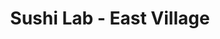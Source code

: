 ---
layout: place
title: "Sushi Lab - East Village"
permalink: /new-york/new-york/sushi-lab-east-village.html
stateAbbr: NY
stateName: New York
cityName: New York
place_id: ChIJ8-4_b-xZwokRk5I1tZqJLtA
photos:
  - name: >-
      places/ChIJ8-4_b-xZwokRk5I1tZqJLtA/photos/AUy1YQ39IjC2xx5SUOOcUd-s2h5A78eZYmwhcEiXX1JZ6VYVkjfruLDrXqvPgL7D3837Jhv8EHnbH2BgD9e--4DcH7ZSnQ2YWLY4nczUs66O2gdqcFVzqa19zzQw12ScktT8C4qr1neShKWIoSiRgcDVisABU53VxhMiIkSmiIn_8OkP6X5XpleOzbv-JAYLKA2-ghhB67Dat4_TbIm4DLCIzDzDICLpY5oFs2m23A8dk4Tzd0wO7rrZFT0tHCOEs5f5swPWw8Mx7NeJ4u8p_zZ3bAPpreNNSbBuTR5YvAiEaXW93A
    widthPx: 2998
    heightPx: 1687
    authorAttributions:
      - displayName: Sushi Lab - East Village
        uri: https://maps.google.com/maps/contrib/100779135547030539847
        photoUri: >-
          https://lh3.googleusercontent.com/a-/ALV-UjWZ5wX6zVkxho1Z2T5YmeV3-4Z6hvJHmKBAJlqqq35rhg7De9I=s100-p-k-no-mo
    flagContentUri: >-
      https://www.google.com/local/imagery/report/?cb_client=maps_api_places.places_api&image_key=!1e10!2sAF1QipN0LfXEY9-g2jSLZ65_6LSuHVkt1Wof4vrf74bD&hl=en-US
    googleMapsUri: >-
      https://www.google.com/maps/place//data=!3m4!1e2!3m2!1sAF1QipN0LfXEY9-g2jSLZ65_6LSuHVkt1Wof4vrf74bD!2e10!4m2!3m1!1s0x89c259ec6f3feef3:0xd02e899ab5359293
  - name: >-
      places/ChIJ8-4_b-xZwokRk5I1tZqJLtA/photos/AUy1YQ1INp4-jtIWIdPyLTRhVt21x850NfvxIN5BIWnUdB2xj7dXOZ2gGqzJN8Wz7bnn_KGs9TxKoNLzwgmwkFVCq3ASUFFbpTuRNXeY1Ji-cprayzfUevxzmGipFWEOVcKg4DT74677azg54flo-w6O8BdrPtVRxDVZSfJnFItiUP6qxcFbq6pkj5qVcqUfk6lr7PHAudfx0hBZsMQjpBPotHyIKlEOUxflZ4dBMTA73sPh1LXy9qiGRvY3ZSxxcNbH2lYRdafsPUrVHm-9GYaCfnifqOqKYAHXySXmN9i56np7hw
    widthPx: 1129
    heightPx: 1504
    authorAttributions:
      - displayName: Sushi Lab - East Village
        uri: https://maps.google.com/maps/contrib/100779135547030539847
        photoUri: >-
          https://lh3.googleusercontent.com/a-/ALV-UjWZ5wX6zVkxho1Z2T5YmeV3-4Z6hvJHmKBAJlqqq35rhg7De9I=s100-p-k-no-mo
    flagContentUri: >-
      https://www.google.com/local/imagery/report/?cb_client=maps_api_places.places_api&image_key=!1e10!2sAF1QipOIIq9FRQOcke31GL18D713B_oU0XojWGnl41Wc&hl=en-US
    googleMapsUri: >-
      https://www.google.com/maps/place//data=!3m4!1e2!3m2!1sAF1QipOIIq9FRQOcke31GL18D713B_oU0XojWGnl41Wc!2e10!4m2!3m1!1s0x89c259ec6f3feef3:0xd02e899ab5359293
  - name: >-
      places/ChIJ8-4_b-xZwokRk5I1tZqJLtA/photos/AUy1YQ02K2IXgfy3uPHZUOmG23bpcas33_4yd3V_VPk5-0McZQj3QXl1DClD6o75MK0eOBXmEhHYN8vVqghh8P2j12ez_OZVQdT5IPTwqlDsxRLVcyt8zCxdOQgxWLdrGwYVoENEyxrCnAky6iyLTwUVJCVrLYvSQGVvkWp-_eM62IkwZZ-p1QNmUi5u0mdgHUQkXPvk9h81d4_Xt_yG2RQZ-axiilcFVo8Sn6lFz0a-_eoOlC3eKtqZluxxhgeUaWWmcoSytxIDQM0ajV50PWOa4nfO_oS2FZzwoOvh4lPQ66zpDQ
    widthPx: 3024
    heightPx: 4032
    authorAttributions:
      - displayName: Sushi Lab - East Village
        uri: https://maps.google.com/maps/contrib/100779135547030539847
        photoUri: >-
          https://lh3.googleusercontent.com/a-/ALV-UjWZ5wX6zVkxho1Z2T5YmeV3-4Z6hvJHmKBAJlqqq35rhg7De9I=s100-p-k-no-mo
    flagContentUri: >-
      https://www.google.com/local/imagery/report/?cb_client=maps_api_places.places_api&image_key=!1e10!2sAF1QipM0fdCcKabXtTMKmZ9VUOfPYStvG_NLpLHyTm1J&hl=en-US
    googleMapsUri: >-
      https://www.google.com/maps/place//data=!3m4!1e2!3m2!1sAF1QipM0fdCcKabXtTMKmZ9VUOfPYStvG_NLpLHyTm1J!2e10!4m2!3m1!1s0x89c259ec6f3feef3:0xd02e899ab5359293
  - name: >-
      places/ChIJ8-4_b-xZwokRk5I1tZqJLtA/photos/AUy1YQ3SaDP-R03Qitmk3Qnt95iROh2LMroviXru2W9K5bYyiUTeMm9HHsPWvnZrjpMH9ns0i2fIH_-k8D47YFPdulhfiQfANjbXCq1iqXEodhaE5auYg7ni4CxCRQ9wKIcV09tE0lCQl4N986STPF8A3pRODDX4koJMfTUtUzVj249Tl9UbmyRrQV2SfFerQAdc9WjLfJwuS252BeQouvl8WTbTm2YpfXZibsCghtS_NrgiXwd3acV6svO8i2Y3DR-PG8vDFqh6h66IWWVAcprwtwQrC1hxxT8PZcbZxMjtpIxhCe7q6fkFgYuUhmUuGB9RSqNVmo4VCv8qP7Vjc7vH2kTeV4fnO2oqTmfB4SugpHOaUKoq3JRtTl3OpNVcmgNWtdnYgGXp6QoiNkNePrG7ydvlQzKIGfh6JaXGzWfgyacljPCx
    widthPx: 4170
    heightPx: 3128
    authorAttributions:
      - displayName: Jason Eng
        uri: https://maps.google.com/maps/contrib/113995634178175550574
        photoUri: >-
          https://lh3.googleusercontent.com/a-/ALV-UjXYdGBNS71e_R1My96yHwRDnSLd5nbLOa6IdLhSJ1Z1NBi8pV8t=s100-p-k-no-mo
    flagContentUri: >-
      https://www.google.com/local/imagery/report/?cb_client=maps_api_places.places_api&image_key=!1e10!2sCIHM0ogKEICAgICLluXItgE&hl=en-US
    googleMapsUri: >-
      https://www.google.com/maps/place//data=!3m4!1e2!3m2!1sCIHM0ogKEICAgICLluXItgE!2e10!4m2!3m1!1s0x89c259ec6f3feef3:0xd02e899ab5359293
  - name: >-
      places/ChIJ8-4_b-xZwokRk5I1tZqJLtA/photos/AUy1YQ0sfBdvY021R2pXOHCMU3u9R5pv55niSY3LKB1MQGshO9B3rBprQV-tGq_RISnf670oy4OYhkTj8b5NRb8AQTehBEikSDD68YF5S0984vYjhB-nBFEgIg-YKZXr6tQMc4SqASLzHqd000fPvZ9orDp19axsHcNTwWIxKX-2AXLYUv70fgrK7O06e17SFmUj2BmbgZgQoe7P-Bxrq6UT_8cMFjjbIiCq0hoLp0sYoFNbgBPKapgDd1K0XRO_tuSrTaVvkOJOiuCBBUMYTXCxtVkuH71j2abYDOnGdEvS3Q4uRw
    widthPx: 3027
    heightPx: 2000
    authorAttributions:
      - displayName: Sushi Lab - East Village
        uri: https://maps.google.com/maps/contrib/100779135547030539847
        photoUri: >-
          https://lh3.googleusercontent.com/a-/ALV-UjWZ5wX6zVkxho1Z2T5YmeV3-4Z6hvJHmKBAJlqqq35rhg7De9I=s100-p-k-no-mo
    flagContentUri: >-
      https://www.google.com/local/imagery/report/?cb_client=maps_api_places.places_api&image_key=!1e10!2sAF1QipPr6pXALSeZAlAzDfo0sBMBWN0sN-MWnL9KKulB&hl=en-US
    googleMapsUri: >-
      https://www.google.com/maps/place//data=!3m4!1e2!3m2!1sAF1QipPr6pXALSeZAlAzDfo0sBMBWN0sN-MWnL9KKulB!2e10!4m2!3m1!1s0x89c259ec6f3feef3:0xd02e899ab5359293
  - name: >-
      places/ChIJ8-4_b-xZwokRk5I1tZqJLtA/photos/AUy1YQ2n_VRnsGoQeBpZIbDA2fD0a_Aa-MuNG1Mu6NsSeMwjul_EJrb7SpRMMNLu0FERboadbMVF5nZYPmtolnFBl3TYsY-OW0HL8fsCQP6quMZ2x9n7tGnM2e79E_Bv27WDlyeDVbPIUy9mokDRghtrJhgyD-Wa4A5BbvDwti06rlPBwdRoyvOICQAtjDcCZaZWg7_7rSOuSVQMh89xWJG5tqhKwIQXHyqnOJBC2TJaNqs9FWsZo0xTUsZMGNpCB4I9fBCY6hOv8YSYX4OIMnJjqIO0HTx73_pzOf9zVL2-Tf5tjA
    widthPx: 3024
    heightPx: 4032
    authorAttributions:
      - displayName: Sushi Lab - East Village
        uri: https://maps.google.com/maps/contrib/100779135547030539847
        photoUri: >-
          https://lh3.googleusercontent.com/a-/ALV-UjWZ5wX6zVkxho1Z2T5YmeV3-4Z6hvJHmKBAJlqqq35rhg7De9I=s100-p-k-no-mo
    flagContentUri: >-
      https://www.google.com/local/imagery/report/?cb_client=maps_api_places.places_api&image_key=!1e10!2sAF1QipO_IDD7gV7X4ZzLtFiC2CXGhHA9_FWYVAfG5gd-&hl=en-US
    googleMapsUri: >-
      https://www.google.com/maps/place//data=!3m4!1e2!3m2!1sAF1QipO_IDD7gV7X4ZzLtFiC2CXGhHA9_FWYVAfG5gd-!2e10!4m2!3m1!1s0x89c259ec6f3feef3:0xd02e899ab5359293
  - name: >-
      places/ChIJ8-4_b-xZwokRk5I1tZqJLtA/photos/AUy1YQ3bL4ROlm_yF3oY1np5jt3TolOxhALv5HzCftB9oJD0fnr1Y1OIeLlNzL7fmoFQaCXSe2mzqWAc3bv7akwI3LOP5TJYyV_oFzcqxKFivbEoFuk-8Ixfd95-EXtGIH5-e8hxr7qFdsCB7rbEWZoZx2mbBvRNIKcu_NNRl8CzNHSAk8ZH8yljXnL9Alkyb9uCwMbMqdx9Ih3ndMdit_9DE4VmCslULJnWX8AudsdrOFgyvLdSzBTbjHoySqvn1tvX92bUkRSeaQ3_BhPLTMcQRWddBLUv7lNUGADuVAY6Tgp5psndmFeataZTvtlynewiiD95_cON3Z6KqdTtmAvds-1dnj65Lpm3WtfmaTtF3n7sDRqdkaWT4OuBs2Z6feRzBH4lIu9-fl3dzCi397Sq5an98u8UQZSiF18H-P1kV4a0JQ
    widthPx: 3024
    heightPx: 4032
    authorAttributions:
      - displayName: Nicholas Eisenberg
        uri: https://maps.google.com/maps/contrib/100301063084570886964
        photoUri: >-
          https://lh3.googleusercontent.com/a-/ALV-UjWKYlV9TirmHRpbXyuvYr2BzZWYjEQ8ttOa2fgtzmhzLAj6MOa1bw=s100-p-k-no-mo
    flagContentUri: >-
      https://www.google.com/local/imagery/report/?cb_client=maps_api_places.places_api&image_key=!1e10!2sCIHM0ogKEICAgICz_9aWQw&hl=en-US
    googleMapsUri: >-
      https://www.google.com/maps/place//data=!3m4!1e2!3m2!1sCIHM0ogKEICAgICz_9aWQw!2e10!4m2!3m1!1s0x89c259ec6f3feef3:0xd02e899ab5359293
  - name: >-
      places/ChIJ8-4_b-xZwokRk5I1tZqJLtA/photos/AUy1YQ1tdo4M-gDbs3uLRBxC6dv9Hpv6Jzz9Gj9_TpwdASR0-y_4LuJflh32xwMCRHoU4Jit30kVKwEjZ3x9jAnu66_VTWjzmNg6xez8z2LoeCg8_OtZX6zTSC3ZO0KsH-8mpaKwiaO9Q1Ox5NvaMgLJk6QxX-_3euiyH9naJGHxU4xflMtjmiQIFKy8l-UGNKVPvkSol1CzqxFOQ48wSuXqdCP9pmW6y4JlwilG7vI1TPe3P-RBTksH90ZstVVP0nZDIopY-c1NqhyAgYFe5kCTOsRLcfeXdtVUu0rrKYpn1YkW0zWv-OjPUWeHYgJNz7GJJE-61ctZjxbZnrFnKrpG4s97c1-JpxepG0dY8OlJjmAhAIQsPT8x5HKR_1243UGJhdyf_LOQPblgG-EEZx7WhNzGSTL9jdI0fgRWgRtRf8ymxA
    widthPx: 4052
    heightPx: 3039
    authorAttributions:
      - displayName: Jason Eng
        uri: https://maps.google.com/maps/contrib/113995634178175550574
        photoUri: >-
          https://lh3.googleusercontent.com/a-/ALV-UjXYdGBNS71e_R1My96yHwRDnSLd5nbLOa6IdLhSJ1Z1NBi8pV8t=s100-p-k-no-mo
    flagContentUri: >-
      https://www.google.com/local/imagery/report/?cb_client=maps_api_places.places_api&image_key=!1e10!2sCIHM0ogKEICAgICLluXIFg&hl=en-US
    googleMapsUri: >-
      https://www.google.com/maps/place//data=!3m4!1e2!3m2!1sCIHM0ogKEICAgICLluXIFg!2e10!4m2!3m1!1s0x89c259ec6f3feef3:0xd02e899ab5359293
  - name: >-
      places/ChIJ8-4_b-xZwokRk5I1tZqJLtA/photos/AUy1YQ2jDIQ83pXeUkRX48yQ_XtuC0PidzXb2n9zeB36AP07npTlDKD2wS5RoXJCel6DRq3tlKlXL-0bY3d96ElQEjazKRR0pOz88paimtV4hVBSEaGEzG13Jkj69V4l9WyvRSzkDNS0XcFN6u0rLRUuh0fgcA6lSdBJOYMuAXhHY8c9DrQY_7JeQBtXwjEFSDxd4-g_KtSTBCThsJhAWosuheJZVyt6YNFHTZNW0yiOhPIi92OoxtZnLvdq4TYenIRixof4lF3epU-IpoXgNhuUBhMUudsRdP4rrm4R_ujFKWkymZBEQZXN0C-VU_fzquIn4LFuyMQH5TNIL70tBRsfOAre3YjjJdQa_zW_SJnEitgom_VzjGMJRMdofLBaouBPmsxynuyYUCAwkqs7WwBasOCrG422SDjOZjWhU_Pqm3rzaT0
    widthPx: 3637
    heightPx: 2728
    authorAttributions:
      - displayName: Jason Eng
        uri: https://maps.google.com/maps/contrib/113995634178175550574
        photoUri: >-
          https://lh3.googleusercontent.com/a-/ALV-UjXYdGBNS71e_R1My96yHwRDnSLd5nbLOa6IdLhSJ1Z1NBi8pV8t=s100-p-k-no-mo
    flagContentUri: >-
      https://www.google.com/local/imagery/report/?cb_client=maps_api_places.places_api&image_key=!1e10!2sCIHM0ogKEICAgICLluXIjgE&hl=en-US
    googleMapsUri: >-
      https://www.google.com/maps/place//data=!3m4!1e2!3m2!1sCIHM0ogKEICAgICLluXIjgE!2e10!4m2!3m1!1s0x89c259ec6f3feef3:0xd02e899ab5359293
  - name: >-
      places/ChIJ8-4_b-xZwokRk5I1tZqJLtA/photos/AUy1YQ2Ew2huTqCjWx4g_1eILxfuU2yWKONlmpZOEWSxcTZDQBsziFwpxLcLbZkC-NxvXTEOzCqVeZE8CHCIE-8eLqJSCTN0UJSGOh6vpI08RXLv0bD5ZNE9V22DiOkkl8a0E0xPRwPlH9cSxQT2ErAjXjzNjfcYKKUejcW_PKBiJmgXJrv-nZYKCtLbpIKNyfyCQmyB_14Grn7N3n3vQCNYwVNK6INz5_TzJ9yKfKbVZbNXrCRMUEg1vqPD45gQ4Da8r1Va4E7zYupaP5KwlexQ3qbjFTMQzTHldEIthLRqE8uRLA
    widthPx: 3078
    heightPx: 2000
    authorAttributions:
      - displayName: Sushi Lab - East Village
        uri: https://maps.google.com/maps/contrib/100779135547030539847
        photoUri: >-
          https://lh3.googleusercontent.com/a-/ALV-UjWZ5wX6zVkxho1Z2T5YmeV3-4Z6hvJHmKBAJlqqq35rhg7De9I=s100-p-k-no-mo
    flagContentUri: >-
      https://www.google.com/local/imagery/report/?cb_client=maps_api_places.places_api&image_key=!1e10!2sAF1QipM78SE8xT6CEUsqxQQsDclyPR-UerSvnHeXfoL_&hl=en-US
    googleMapsUri: >-
      https://www.google.com/maps/place//data=!3m4!1e2!3m2!1sAF1QipM78SE8xT6CEUsqxQQsDclyPR-UerSvnHeXfoL_!2e10!4m2!3m1!1s0x89c259ec6f3feef3:0xd02e899ab5359293
address: 320 E 11th St, New York, NY 10003, USA
street: 320 E 11th St
city: New York
state: NY
zip: '10003'
country: USA
neighborhood: null
latitude: '40.729782'
longitude: '-73.985329'
accessibility_options:
  wheelchairAccessibleParking: false
business_status: OPERATIONAL
name: Sushi Lab - East Village
google_maps_links:
  directionsUri: >-
    https://www.google.com/maps/dir//''/data=!4m7!4m6!1m1!4e2!1m2!1m1!1s0x89c259ec6f3feef3:0xd02e899ab5359293!3e0
  placeUri: https://maps.google.com/?cid=15001078706375856787
  writeAReviewUri: >-
    https://www.google.com/maps/place//data=!4m3!3m2!1s0x89c259ec6f3feef3:0xd02e899ab5359293!12e1
  reviewsUri: >-
    https://www.google.com/maps/place//data=!4m4!3m3!1s0x89c259ec6f3feef3:0xd02e899ab5359293!9m1!1b1
  photosUri: >-
    https://www.google.com/maps/place//data=!4m3!3m2!1s0x89c259ec6f3feef3:0xd02e899ab5359293!10e5
primary_type: Sushi Restaurant
opening_hours:
  regular: null
  current: null
secondary_opening_hours:
  regular:
    weekdayDescriptions: null
    type: null
  current:
    weekdayDescriptions: null
    type: null
phone: null
price_level: null
price_range: null
rating: null
rating_count: 0
website: null
description: null
reviews: null
parking_options: null
payment_options: null
allow_dogs: null
curbside_pickup: null
delivery: null
dine_in: null
good_for_children: null
good_for_groups: null
good_for_sports: null
live_music: null
menu_for_children: null
outdoor_seating: null
reservable: null
restroom: null
serves_beer: null
serves_breakfast: null
serves_brunch: null
serves_cocktails: null
serves_coffee: null
serves_dinner: null
serves_dessert: null
serves_lunch: null
serves_vegetarian_food: null
serves_wine: null
takeout: null
slug: Sushi-Lab-East-Village

---